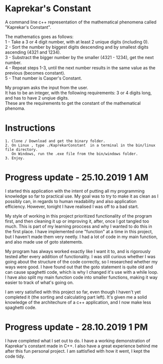 # Kaprekar's Constant

A command line c++ representation of the mathematical phenomena called "Kaprekar's Constant". <br/>

The mathematics goes as follows:<br/>
    1 - Take a 3 or 4 digit number, with at least 2 unique digits (including 0).<br/>
    2 - Sort the number by biggest digits descending and by smallest digits ascending (4321   and  1234).<br/>
    3 - Substract the bigger number by the smaller (4321 - 1234), get the next number.<br/>
    4 - Repeat steps 1-3, until the next number results in the same value as the previous (becomes constant).<br/>
    5 - That number is Casper's Constant.<br/>


My program asks the input from the user. <br/>
It has to be an integer, with the following requirements: 3 or 4 digits long, and has to have 2 unqiue digits.<br/>
These are the requirements to get the constant of the mathematical phenoma.<br/>

# Instructions
	1. Clone / Download and get the binary folder.
	2. On Linux , type ./KaprekarConstant  in a terminal in the bin/linux file directory.
	   On Windows, run the .exe file from the bin/windows folder.
	3. Enjoy.

# Progress update - 25.10.2019 1 AM <br/>

I started this application with the intent of putting all my programming knowledge so far to practical use. My goal was to
try to make it as clean as I possibly can, in regards to human readability and also application efficiency. However, tonight 
I have realised I was off to a bad start. 

My style of working in this project prioritized functionality of the program first, and then cleaning it up or improving it, 
after, once I got tangled too much. This is part of my learning proccess and why I wanted to do this in the first place. I have 
implemented one "function" at a time in this project, but I haven't made them very neetly. I had a lot of code in my main
function, and also made use of goto statements. 

My program has always worked exactly like I want it to, and is rigorously tested after every addition of functionality. 
I was still curious whether I was going about the structure of the code correctly, so I researched whether my ways were good.
I have found out that the goto statement is quite old and can cause spaghetti code, which is why I changed it's use with a while
loop. I have also split my main function code into smaller functions, making it way easier to track of what's going on.

I am very satisfied with this project so far, even though I haven't yet completed it (the sorting and calculating part left).
It's given me a solid knowledge of the architechure of a c++ application, and I now make less spaghetti code. 

# Progress update - 28.10.2019 1 PM <br/>

I have completed what I set out to do. I have a working demonstration of Kaprekar's constant made in C++. I also have a great 
experience behind me after this fun personal project. I am sattisfied with how it went, I kept the code tidy.


